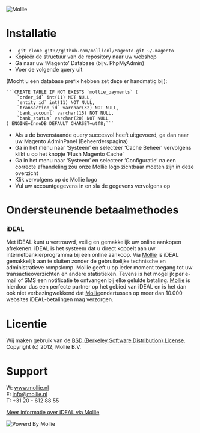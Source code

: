 ![Mollie](http://www.mollie.nl/files/Mollie-Logo-Style-Small.png)

# Installatie #
+ ``` git clone git://github.com/mollienl/Magento.git ~/.magento```
+ Kopieër de structuur van de repository naar uw webshop
+ Ga naar uw ‘Magento’ Database (bijv. PhpMyAdmin)
+ Voer de volgende query uit

(Mocht u een database prefix hebben zet deze er handmatig bij):

	```CREATE TABLE IF NOT EXISTS `mollie_payments` (  
		`order_id` int(11) NOT NULL,  
		`entity_id` int(11) NOT NULL,  
		`transaction_id` varchar(32) NOT NULL,  
		`bank_account` varchar(15) NOT NULL,  
		`bank_status` varchar(20) NOT NULL  
	) ENGINE=InnoDB DEFAULT CHARSET=utf8;```

+ Als u de bovenstaande query succesvol heeft uitgevoerd, ga dan naar uw Magento AdminPanel (Beheerderspagina)
+ Ga in het menu naar ‘Systeem’ en selecteer ‘Cache Beheer’ vervolgens klikt u op het knopje ‘Flush Magento Cache’
+ Ga in het menu naar ‘Systeem’ en selecteer ‘Configuratie’ na een correcte afhandeling zou onze Mollie logo zichtbaar moeten zijn in deze overzicht
+ Klik vervolgens op de Mollie logo
+ Vul uw accountgegevens in en sla de gegevens vervolgens op

# Ondersteunende betaalmethodes #
### iDEAL ###
Met iDEAL kunt u vertrouwd, veilig en gemakkelijk uw online aankopen afrekenen. iDEAL is het systeem dat u direct koppelt aan uw internetbankierprogramma bij een online aankoop.
Via [Mollie](http://www.mollie.nl/) is iDEAL gemakkelijk aan te sluiten zonder de gebruikelijke technische en administratieve rompslomp. Mollie geeft u op ieder moment toegang tot uw transactieoverzichten en andere statistieken. Tevens is het mogelijk per e-mail of SMS een notificatie te ontvangen bij elke gelukte betaling. [Mollie](http://www.mollie.nl/) is hierdoor dus een perfecte partner op het gebied van iDEAL en is het dan ook niet verbazingwekkend dat [Mollie](http://www.mollie.nl/)ondertussen op meer dan 10.000 websites iDEAL-betalingen mag verzorgen.

# Licentie #
Wij maken gebruik van de [BSD (Berkeley Software Distribution) License](http://www.opensource.org/licenses/bsd-license.php).  
Copyright (c) 2012, Mollie B.V.

# Support #
W: www.mollie.nl  
E: info@mollie.nl  
T: +31 20 - 612 88 55

[Meer informatie over iDEAL via Mollie](https://www.mollie.nl/betaaldiensten/ideal/)

![Powerd By Mollie](http://www.mollie.nl/images/badge-betaling-medium.png)